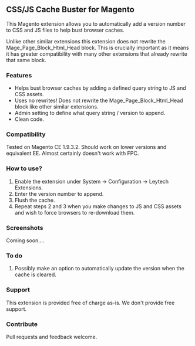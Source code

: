 ## CSS/JS Cache Buster for Magento

This Magento extension allows you to automatically add a version number to CSS and JS files to help bust browser caches.

Unlike other similar extensions this extension does not rewrite the Mage_Page_Block_Html_Head block. This is crucially important as it means it has greater compatibility with many other extensions that already rewrite that same block.

### Features

- Helps bust browser caches by adding a defined query string to JS and CSS assets.
- Uses no rewrites! Does not rewrite the Mage_Page_Block_Html_Head block like other similar extensions.
- Admin setting to define what query string / version to append.
- Clean code.

### Compatibility

Tested on Magento CE 1.9.3.2. Should work on lower versions and equivalent EE. Almost certainly doesn't work with FPC.

### How to use?

1. Enable the extension under System -> Configuration -> Leytech Extensions.
2. Enter the version number to append.
3. Flush the cache.
4. Repeat steps 2 and 3 when you make changes to JS and CSS assets and wish to force browsers to re-download them.

### Screenshots

Coming soon....

### To do

1. Possibly make an option to automatically update the version when the cache is cleared.

### Support

This extension is provided free of charge as-is. We don't provide free support.

### Contribute

Pull requests and feedback welcome.